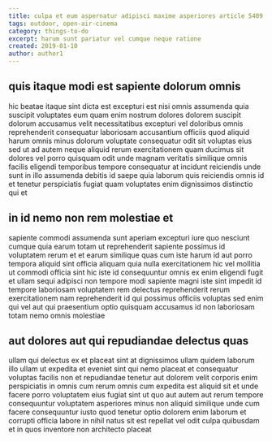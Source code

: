 ```yaml
---
title: culpa et eum aspernatur adipisci maxime asperiores article 5409
tags: outdoor, open-air-cinema
category: things-to-do
excerpt: harum sunt pariatur vel cumque neque ratione
created: 2019-01-10
author: author1
---
```


## quis itaque modi est sapiente dolorum omnis

hic beatae itaque sint dicta est excepturi est nisi omnis assumenda quia suscipit voluptates eum quam enim nostrum dolores dolorem suscipit dolorum accusamus velit necessitatibus excepturi vel doloribus omnis reprehenderit consequatur laboriosam accusantium officiis quod aliquid harum omnis minus dolorum voluptate consequatur odit sit voluptas eius sed ut ad autem neque aliquid rerum exercitationem quam ducimus sit dolores vel porro quisquam odit unde magnam veritatis similique omnis facilis eligendi temporibus tempore consequatur at incidunt reiciendis unde sunt in illo assumenda debitis id saepe quia laborum quis reiciendis omnis id et tenetur perspiciatis fugiat quam voluptates enim dignissimos distinctio qui et

## in id nemo non rem molestiae et

sapiente commodi assumenda sunt aperiam excepturi iure quo nesciunt cumque quia earum totam ut reprehenderit sapiente possimus id voluptatem rerum et et earum similique quas cum iste harum id aut porro tempora aliquid sint officia aliquam quia nulla exercitationem hic vel mollitia ut commodi officia sint hic iste id consequuntur omnis ex enim eligendi fugit et ullam sequi adipisci non tempore modi sapiente magni iste sint impedit id tempore laboriosam voluptatem rem delectus reprehenderit rerum exercitationem nam reprehenderit id qui possimus officiis voluptas sed enim qui vel aut qui praesentium optio quisquam accusamus id non laboriosam totam nemo omnis molestiae

## aut dolores aut qui repudiandae delectus quas

ullam qui delectus ex et placeat sint at dignissimos ullam quidem laborum illo ullam ut expedita et eveniet sint qui nemo placeat et consequatur voluptas facilis non et repudiandae tenetur aut dolorem velit corporis enim perspiciatis in omnis cum rerum omnis cum expedita est aliquid sit et unde facere porro voluptatem eius fugiat sint ut quo aut autem aut rerum tempore consequuntur voluptatem asperiores minus non aliquid similique unde cum facere consequuntur iusto quod tenetur optio dolorem enim laborum et corrupti officia labore in nihil natus sit est repellat vel odit culpa quibusdam et in quos inventore non architecto placeat
